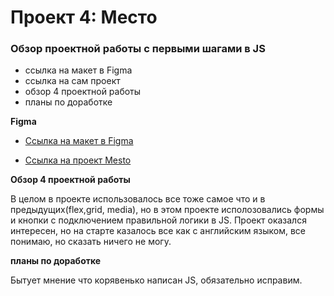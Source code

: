 # Проект 4: Место

### Обзор проектной работы с первыми шагами в JS

* ссылка на макет в Figma
* ссылка на сам проект
* обзор 4 проектной работы
* планы по доработке

**Figma**

* [Ссылка на макет в Figma](https://www.figma.com/file/2cn9N9jSkmxD84oJik7xL7/JavaScript.-Sprint-4?node-id=0%3A1)

* [Ссылка на проект Mesto](https://kirillbiglove.github.io/mesto/)

**Обзор 4 проектной работы**

В целом в проекте использовалось все тоже самое что и в предыдущих(flex,grid, media), но в этом проекте исполозовались формы и кнопки с подключением правильной логики в JS.
Проект оказался интересен, но на старте казалось все как с английским языком, все понимаю, но сказать ничего не могу.

**планы по доработке**

Бытует мнение что корявенько написан JS, обязательно исправим.
